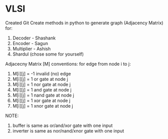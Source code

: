 # VLSI
Created Git
Create methods in python to generate graph (Adjacency Matrix) for:
1. Decoder - Shashank
2. Encoder - Sagun
3. Multiplier - Ashish
4. Shardul (chose some for yourself)

Adjacecny Matrix [M] conventions:
for edge from node i to j:

1. M[i][j] = -1 invalid (no) edge
1. M[i][j] = 1 or gate at node j
1. M[i][j] = 1 nor gate at node j
1. M[i][j] = 1 and gate at node j
1. M[i][j] = 1 nand gate at node j
1. M[i][j] = 1 xor gate at node j
1. M[i][j] = 1 xnor gate at node j

NOTE:
1. buffer is same as or/and/xor gate with one input
2. inverter is same as nor/nand/xnor gate with one input
